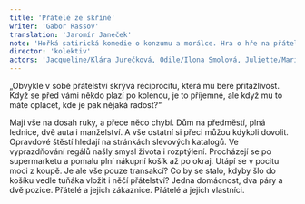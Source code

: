```yaml
---
title: 'Přátelé ze skříně'
writer: 'Gabor Rassov'
translation: 'Jaromír Janeček'
note: 'Hořká satirická komedie o konzumu a morálce. Hra o hře na přátelství'
director: 'kolektiv'
actors: 'Jacqueline/Klára Jurečková, Odile/Ilona Smolová, Juliette/Marie Fišárková, Roland/Vladimír Nezdařil'
---
```

„Obvykle v sobě přátelství skrývá reciprocitu, která mu bere přitažlivost. Když se před vámi někdo plazí po kolenou, je to příjemné, ale když mu to máte oplácet, kde je pak nějaká radost?“

Mají vše na dosah ruky, a přece něco chybí. Dům na předměstí, plná lednice, dvě auta i manželství. A vše ostatní si přeci můžou kdykoli dovolit. Opravdové štěstí hledají na stránkách slevových katalogů. Ve vyprazdňování regálů našly smysl života i rozptýlení. Procházejí se po supermarketu a pomalu plní nákupní košík až po okraj. Utápí se v pocitu moci z koupě. Je ale vše pouze transakcí? Co by se stalo, kdyby šlo do košíku vedle tuňáka vložit i něčí přátelství? Jedna domácnost, dva páry a dvě pozice. Přátelé a jejich zákaznice. Přátelé a jejich vlastníci.
